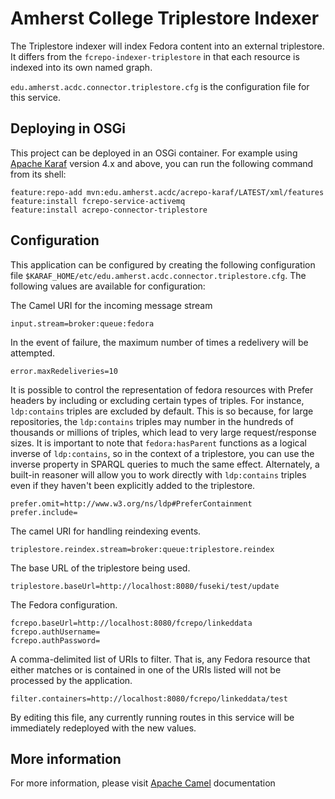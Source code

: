 Amherst College Triplestore Indexer
===================================

The Triplestore indexer will index Fedora content into an external triplestore. It differs
from the `fcrepo-indexer-triplestore` in that each resource is indexed into its own named
graph.

`edu.amherst.acdc.connector.triplestore.cfg` is the configuration file for this service.

Deploying in OSGi
-----------------

This project can be deployed in an OSGi container. For example using
[Apache Karaf](http://karaf.apache.org) version 4.x and above, you can run the following
command from its shell:

    feature:repo-add mvn:edu.amherst.acdc/acrepo-karaf/LATEST/xml/features
    feature:install fcrepo-service-activemq
    feature:install acrepo-connector-triplestore

Configuration
-------------

This application can be configured by creating the following configuration
file `$KARAF_HOME/etc/edu.amherst.acdc.connector.triplestore.cfg`. The following
values are available for configuration:

The Camel URI for the incoming message stream

    input.stream=broker:queue:fedora

In the event of failure, the maximum number of times a redelivery will be attempted.

    error.maxRedeliveries=10

It is possible to control the representation of fedora resources with Prefer headers
by including or excluding certain types of triples. For instance, `ldp:contains` triples
are excluded by default. This is so because, for large repositories, the `ldp:contains` triples
may number in the hundreds of thousands or millions of triples, which lead to very large
request/response sizes. It is important to note that `fedora:hasParent` functions as a logical
inverse of `ldp:contains`, so in the context of a triplestore, you can use the inverse
property in SPARQL queries to much the same effect. Alternately, a built-in reasoner will
allow you to work directly with `ldp:contains` triples even if they haven't been explicitly
added to the triplestore.

    prefer.omit=http://www.w3.org/ns/ldp#PreferContainment
    prefer.include=

The camel URI for handling reindexing events.

    triplestore.reindex.stream=broker:queue:triplestore.reindex

The base URL of the triplestore being used.

    triplestore.baseUrl=http://localhost:8080/fuseki/test/update

The Fedora configuration.

    fcrepo.baseUrl=http://localhost:8080/fcrepo/linkeddata
    fcrepo.authUsername=
    fcrepo.authPassword=

A comma-delimited list of URIs to filter. That is, any Fedora resource that either matches or is contained in one of
the URIs listed will not be processed by the application.

    filter.containers=http://localhost:8080/fcrepo/linkeddata/test

By editing this file, any currently running routes in this service will be immediately redeployed
with the new values.

More information
----------------

For more information, please visit [Apache Camel](http://camel.apache.org) documentation
